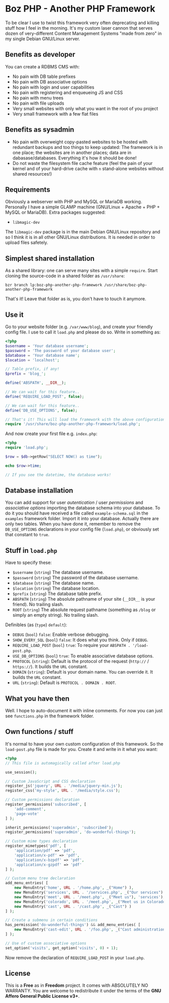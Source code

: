 # Boz PHP - Another PHP Framework
To be clear I use to twist this framework very often deprecating and killing stuff how I feel in the morning. It's my custom laser cannon that serves dozen of very-different Content Management Systems "made from zero" in my single Debian GNU/Linux server.

## Benefits as developer
You can create a RDBMS CMS with:

* No pain with DB table prefixes
* No pain with DB associative options
* No pain with login and user capabilities
* No pain with registering and enqueueing JS and CSS
* No pain with menu trees
* No pain with file uploads
* Very small websites with only what you want in the root of you project
* Very small framework with a few flat files

## Benefits as sysadmin
* No pain with overweight copy-pasted websites to be hosted with redundant backups and too things to keep updated: The framework is in one place; the websites are in another places; data are in dabasase/databases. Everything it's how it should be done!
* Do not waste the filesystem file cache feature (feel the pain of your kernel and of your hard-drive cache with `n` stand-alone websites without shared resources!)

## Requirements
Obviously a webserver with PHP and MySQL or MariaDB working. Personally I have a simple GLAMP machine (GNU/Linux + Apache + PHP + MySQL or MariaDB). Extra packages suggested:
* `libmagic-dev`

The `libmagic-dev` package is in the main Debian GNU/Linux repository and so I think it is in all other GNU/Linux distributions. It is needed in order to upload files safetely.

## Simplest shared installation
As a shared library: one can serve many sites with a simple `require`. Start cloning the source-code in a shared folder as `/usr/share`:

    bzr branch lp:boz-php-another-php-framework /usr/share/boz-php-another-php-framework

That's it! Leave that folder as is, you don't have to touch it anymore.

## Use it
Go to your website folder (e.g. `/var/www/blog`), and create your friendly config file. I use to call it `load.php` and please do so. Write in something as:
```php
<?php
$username = 'Your database username';
$password = 'The password of your database user';
$database = 'Your database name';
$location = 'localhost';

// Table prefix, if any!
$prefix = 'blog_';

define('ABSPATH', __DIR__);

// We can wait for this feature..
define('REQUIRE_LOAD_POST', false);

// We can wait for this feature..
define('DB_USE_OPTIONS', false);

// That's it! This will load the framework with the above configurations
require '/usr/share/boz-php-another-php-framework/load.php';
```
And now create your first file e.g. `index.php`:
```php
<?php
require 'load.php';

$row = $db->getRow("SELECT NOW() as time");

echo $row->time;

// If you see the datetime, the database works!
```

## Database installation
You can add support for user *autentication* / user *permissions* and *associative options* importing the database schema into your database. To do it you should have received a file called `example-schema.sql` in the `examples` framework folder. Import it into your database. Actually there are only two tables. When you have done it, remember to remove the `DB_USE_OPTIONS` declarations in your config file (`load.php`), or obviously set that constant to `true`.

## Stuff in `load.php`
Have to specify these:
* `$username` (`string`) The database username.
* `$password` (`string`) The password of the database username.
* `$database` (`string`) The database name.
* `$location` (`string`) The database location.
* `$prefix` (`string`) The database table prefix.
* `ABSPATH` (`string`) The absolute pathname of your site (`__DIR__` is your friend). No trailing slash.
* `ROOT` (`string`) The absolute request pathname (something as `/blog` or simply an empty string). No trailing slash.

Definibles (as  (`type`) `default`):
* `DEBUG` (`bool`) `false`: Enable verbose debugging.
* `SHOW_EVERY_SQL` (`bool`) `false`: It does what you think. Only if `DEBUG`.
* `REQUIRE_LOAD_POST` (`bool`) `true`: To require your `ABSPATH . '/load-post.php`.
* `USE_DB_OPTIONS` (`bool`) `true`: To enable associative database options.
* `PROTOCOL` (`string`): Default is the protocol of the request (`http://` / `https://`). It builds the `URL` constant.
* `DOMAIN` (`string`): Default is your domain name. You can override it. It builds the `URL` constant.
* `URL` (`string`): Default is `PROTOCOL . DOMAIN . ROOT`.

## What you have then
Well. I hope to auto-document it with inline comments. For now you can just see `functions.php` in the framework folder.

## Own functions / stuff
It's normal to have your own custom configuration of this framework. So the `load-post.php` file is made for you. Create it and write in it what you want:
```php
<?php
// This file is automagically called after load.php

use_session();

// Custom JavaScript and CSS declaration
register_js('jquery', URL . '/media/jquery-min.js');
register_css('my-style', URL . '/media/style.css');

// Custom permissions declaration
register_permissions('subscribed', [
	'add-comment',
	'page-vote'
] );

inherit_permissions('superadmin', 'subscribed');
register_permissions('superadmin', 'do-wonderful-things');

// Custom mime types declaration
register_mimetypes('pdf', [
	'application/pdf' => 'pdf',
	'application/x-pdf' => 'pdf',
	'application/x-bzpdf' => 'pdf',
	'application/x-gzpdf' => 'pdf'
] );

// Custom menu tree declaration
add_menu_entries( [
	new MenuEntry('home', URL . '/home.php', _("Home") ),
	new MenuEntry('services', URL . '/services.php', _("Our services") ),
	new MenuEntry('meet', URL . '/meet.php', _("Meet us"), 'services'),
	new MenuEntry('colorado', URL . '/meet.php', _("Meet us in Colorado"), 'meet'),
	new MenuEntry('cast', URL . '/cast.php', _("Cast") )
] );

// Create a submenu in certain conditions
has_permission('do-wonderful-things') && add_menu_entries( [
	new MenuEntry('cast-edit', URL . '/foo.php', _("Cast administration"), 'cast' )
] );

// Use of custom associative options
set_option('visits', get_option('visits', 0) + 1);
```
Now remove the declaration of `REQUIRE_LOAD_POST` in your `load.php`.

## License
This is a **Free** as in **Freedom** project. It comes with ABSOLUTELY NO WARRANTY. You are welcome to redistribute it under the terms of the **GNU Affero General Public License v3+**.
